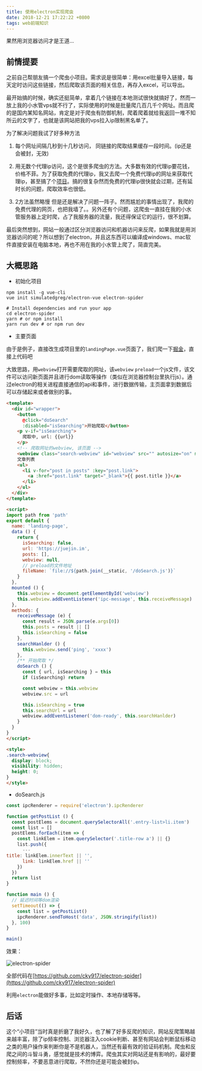 ```yaml
---
title: 使用electron实现爬虫
date: 2018-12-21 17:22:22 +0800
tags: web前端知识
---
```


果然用浏览器访问才是王道...
<!-- more -->

## 前情提要

之前自己帮朋友搞一个爬虫小项目。需求说是很简单：用excel批量导入链接，每天定时访问这些链接，然后爬取该页面的相关信息，再存入excel，可以导出。

最开始搞的时候，确实还挺简单，拿着几个链接在本地测试很快就搞好了，然而一放上我的小水管vps就不行了，实际使用的时候是批量爬几百几千个网址。而且爬的是国内某知名网站，肯定是对于爬虫有防御机制，爬着爬着就给我返回一堆不知所云的文字了，也就是该网站把我的vps拉入ip限制黑名单了。

为了解决问题我试了好多种方法

1. 每个网址间隔几秒到十几秒访问， 同链接的爬取结果缓存一段时间。(ip还是会被封，无效)

2. 用无数个代理ip访问，这个是很多爬虫的方法。大多数有效的代理ip要花钱，价格不菲。为了获取免费的代理ip，我又去爬一个免费代理ip的网址来获取代理ip，甚至搞了个[项目](https://github.com/cky917/ipProxyRequest)。搞的很复杂然而免费的代理ip很快就会过期，还有延时长的问题，爬取效率也很低。

3. 2方法虽然略慢 但是还是解决了问题一阵子。然而尴尬的事情出现了，我爬的免费代理的网页，也把我墙了。。另外还有个问题，这爬虫一直挂在我的小水管服务器上定时爬，占了我服务器的流量，我还得保证它的运行，很不划算。

最后突然想到，网站一般通过区分浏览器访问和机器访问来反爬，如果我就是用浏览器访问的呢？所以想到了electron，并且这东西可以编译成windows、mac软件直接安装在电脑本地，再也不用在我的小水管上爬了，简直完美。

## 大概思路

- 初始化项目

```shell
npm install -g vue-cli
vue init simulatedgreg/electron-vue electron-spider

# Install dependencies and run your app
cd electron-spider
yarn # or npm install
yarn run dev # or npm run dev
```

- 主要页面

由于是例子，直接改生成项目里的`landingPage.vue`页面了，我们爬一下[掘金](https://juejin.im)，直接上代码吧

大致思路，用`webview`打开需要爬取的网址，该`webview` `preload`一个js文件，该文件可以访问新页面并且进行dom读取等操作（类似在浏览器控制台里执行js）。通过electron的相关进程直接通信的api和事件，进行数据传输，主页面拿到数据后可以存储起来或者做别的事。

```html
<template>
  <div id="wrapper">
    <button
      @click="doSearch"
      :disabled="isSearching">开始爬取</button>
    <p v-if="isSearching">
      爬取中, url: {{url}}
    </p>
    <!-- 爬取网址的webview, 该页面 -->
    <webview class="search-webview" id="webview" src="" autosize="on" minwidth="1" minheight="1" :preload="fileName"></webview>
    文章列表
    <ul>
      <li v-for="post in posts" :key="post.link">
        <a :href="post.link" target="_blank">{{ post.title }}</a>
      </li>
    </ul>
  </div>
</template>

<script>
import path from 'path'
export default {
  name: 'landing-page',
  data () {
    return {
      isSearching: false,
      url: 'https://juejin.im',
      posts: [],
      webview: null,
      // preload的文件地址
      fileName: `file://${path.join(__static, '/doSearch.js')}`
    }
  },
  mounted () {
    this.webview = document.getElementById('webview')
    this.webview.addEventListener('ipc-message', this.receiveMessage)
  },
  methods: {
    receiveMessage (e) {
      const result = JSON.parse(e.args[0])
      this.posts = result || []
      this.isSearching = false
    },
    searchHanlder () {
      this.webview.send('ping', 'xxxx')
    },
    /** 开始爬取 */
    doSearch () {
      const { url, isSearching } = this
      if (isSearching) return

      const webview = this.webview
      webview.src = url

      this.isSearching = true
      this.searchUrl = url
      webview.addEventListener('dom-ready', this.searchHanlder)
    }
  }
}
</script>

<style>
.search-webview{
  display: block;
  visibility: hidden;
  height: 0;
}
</style>
```

- doSearch.js

```javascript
const ipcRenderer = require('electron').ipcRenderer

function getPostList () {
  const postElems = document.querySelectorAll('.entry-list>li.item')
  const list = []
  postElems.forEach(item => {
    const linkElem = item.querySelector('.title-row a') || {}
    list.push({
      ---
title: linkElem.innerText || '',
      link: linkElem.href || ''
    })
  })
  return list
}

function main () {
  // 延迟时间等dom渲染
  setTimeout(() => {
    const list = getPostList()
    ipcRenderer.sendToHost('data', JSON.stringify(list))
  }, 100)
}

main()
```

效果：

![electron-spider](../public//images/electron-spider.gif)

全部代码在[https://github.com/cky917/electron-spider](https://github.com/cky917/electron-spider)

利用`electron`能做好多事，比如定时操作、本地存储等等。

## 后话

这个“小项目”当时真是折磨了我好久，也了解了好多反爬的知识，网站反爬策略越来越丰富，除了ip频率控制、浏览器注入cookie判断、甚至有网站会判断鼠标移动之类的用户操作来判断你是不是机器人，当然还有最有效的验证码机制。爬虫和反爬之间的斗智斗勇，感觉就是技术的博弈。爬虫其实对网站还是有影响的，最好要控制频率，不要恶意进行爬取，不然你还是可能会被封ip。